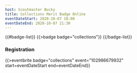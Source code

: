 ```yaml
---
host: Scoutmaster Bucky
title: Collections Merit Badge Online
eventDateStart: 2020-10-07 18:00
eventDateEnd: 2020-10-07 21:30
---
```


{{#badge-list}}
{{>badge badge="collections"}}
{{/badge-list}}

### Registration

{{>eventbrite badge="collections" event="102986679932" start=eventDateStart end=eventDateEnd}}
